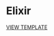 # Elixir

[VIEW TEMPLATE](https://htmlpreview.github.io/?https://github.com/rubengp99/Elixir/blob/master/gigalixir.html)
